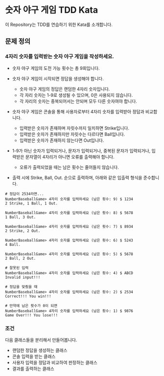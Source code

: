 # 숫자 야구 게임 TDD Kata

이 Repository는 TDD를 연습하기 위한 Kata를 소개합니다.

## 문제 정의

### 4자리 숫자를 입력받는 숫자 야구 게임을 작성하세요.

+ 숫자 야구 게임의 도전 가능 횟수는 총 9회입니다.
+ 숫자 야구 게임이 시작되면 정답을 생성해야 합니다.
  + 숫자 야구 게임의 정답은 랜덤한 4자리 숫자입니다.
  + 각 자리 숫자는 1-9로 생성될 수 있으며, 0은 사용되지 않습니다.
  + 각 자리의 숫자는 중복되어서는 안되며 모두 다른 숫자여야 합니다.
+ 숫자 야구 게임은 콘솔을 통해 사용자로부터 4자리 숫자를 입력받아 정답과 비교합니다.
  + 입력받은 숫자가 존재하며 자릿수까지 일치하면 Strike입니다.
  + 입력받은 숫자가 존재하지만 자릿수는 다르다면 Ball입니다.
  + 입력받은 숫자가 존재하지 않는다면 Out입니다.

+ 1-9가 아닌 숫자가 입력되거나, 문자가 입력되거나, 중복된 문자가 입력되거나, 입력받은 문자열이 4자리가 아니면 오류를 출력해야 합니다.
  + 오류가 출력되었을 때는 남은 횟수는 줄어들지 않습니다.
+ 출력 시에 Strike, Ball, Out. 순으로 출력하며, 아래와 같은 입출력 형식을 준수합니다.

```shell
# 정답이 2534라면...
NumberBaseballGame> 4자리 숫자를 입력하세요 (남은 횟수: 9) $ 1234
2 Strike, 1 Ball, 1 Out.

NumberBaseballGame> 4자리 숫자를 입력하세요 (남은 횟수: 8) $ 5678
1 Ball, 3 Out.

NumberBaseballGame> 4자리 숫자를 입력하세요 (남은 횟수: 7) $ 8934
2 Strike, 2 Out.

NumberBaseballGame> 4자리 숫자를 입력하세요 (남은 횟수: 6) $ 5243
4 Ball.

NumberBaseballGame> 4자리 숫자를 입력하세요 (남은 횟수: 5) $ 5678
2 Ball, 2 Out.

# 잘못된 입력
NumberBaseballGame> 4자리 숫자를 입력하세요 (남은 횟수: 4) $ ABCD
Invalid input!!!

# 정답을 맞췄을 때
NumberBaseballGame> 4자리 숫자를 입력하세요 (남은 횟수: 2) $ 2534
Correct!!! You win!!!

# 만약에 남은 횟수가 0이 되면
NumberBaseballGame> 4자리 숫자를 입력하세요 (남은 횟수: 1) $ 9876
Game Over!!! You lose!!!
```

### 조건
다음 클래스들을 분리해서 만들어봅니다.
+ 랜덤한 정답을 생성하는 클래스
+ 콘솔 입력을 받는 클래스
+ 사용자 입력을 정답과 비교하여 판정하는 클래스
+ 결과를 출력하는 클래스

